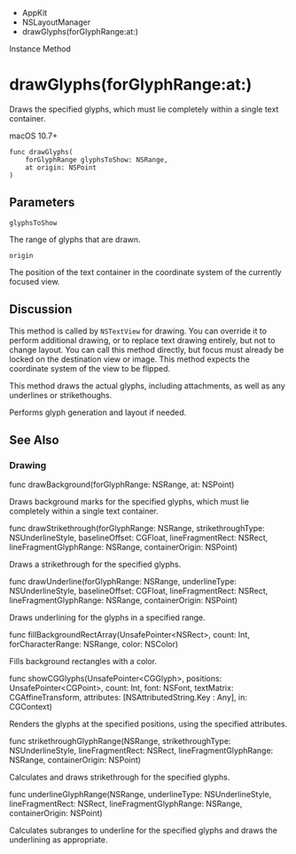 

- AppKit
- NSLayoutManager
-  drawGlyphs(forGlyphRange:at:) 

Instance Method

# drawGlyphs(forGlyphRange:at:)

Draws the specified glyphs, which must lie completely within a single text container.

macOS 10.7+

``` source
func drawGlyphs(
    forGlyphRange glyphsToShow: NSRange,
    at origin: NSPoint
)
```

## Parameters 

`glyphsToShow`  

The range of glyphs that are drawn.

`origin`  

The position of the text container in the coordinate system of the currently focused view.

## Discussion

This method is called by `NSTextView` for drawing. You can override it to perform additional drawing, or to replace text drawing entirely, but not to change layout. You can call this method directly, but focus must already be locked on the destination view or image. This method expects the coordinate system of the view to be flipped.

This method draws the actual glyphs, including attachments, as well as any underlines or strikethoughs.

Performs glyph generation and layout if needed.

## See Also

### Drawing

func drawBackground(forGlyphRange: NSRange, at: NSPoint)

Draws background marks for the specified glyphs, which must lie completely within a single text container.

func drawStrikethrough(forGlyphRange: NSRange, strikethroughType: NSUnderlineStyle, baselineOffset: CGFloat, lineFragmentRect: NSRect, lineFragmentGlyphRange: NSRange, containerOrigin: NSPoint)

Draws a strikethrough for the specified glyphs.

func drawUnderline(forGlyphRange: NSRange, underlineType: NSUnderlineStyle, baselineOffset: CGFloat, lineFragmentRect: NSRect, lineFragmentGlyphRange: NSRange, containerOrigin: NSPoint)

Draws underlining for the glyphs in a specified range.

func fillBackgroundRectArray(UnsafePointer&lt;NSRect>, count: Int, forCharacterRange: NSRange, color: NSColor)

Fills background rectangles with a color.

func showCGGlyphs(UnsafePointer&lt;CGGlyph>, positions: UnsafePointer&lt;CGPoint>, count: Int, font: NSFont, textMatrix: CGAffineTransform, attributes: [NSAttributedString.Key : Any], in: CGContext)

Renders the glyphs at the specified positions, using the specified attributes.

func strikethroughGlyphRange(NSRange, strikethroughType: NSUnderlineStyle, lineFragmentRect: NSRect, lineFragmentGlyphRange: NSRange, containerOrigin: NSPoint)

Calculates and draws strikethrough for the specified glyphs.

func underlineGlyphRange(NSRange, underlineType: NSUnderlineStyle, lineFragmentRect: NSRect, lineFragmentGlyphRange: NSRange, containerOrigin: NSPoint)

Calculates subranges to underline for the specified glyphs and draws the underlining as appropriate.

